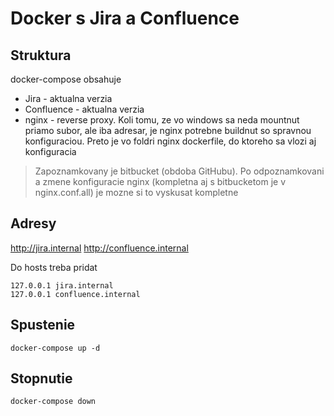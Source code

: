 # Docker s Jira a Confluence
## Struktura
docker-compose obsahuje
- Jira - aktualna verzia
- Confluence - aktualna verzia
- nginx - reverse proxy. Koli tomu, ze vo windows sa neda mountnut priamo subor, ale iba adresar, je nginx potrebne buildnut so spravnou konfiguraciou. Preto je vo foldri nginx dockerfile, do ktoreho sa vlozi aj konfiguracia

> Zapoznamkovany je bitbucket (obdoba GitHubu). Po odpoznamkovani a zmene konfiguracie nginx (kompletna aj s bitbucketom je v nginx.conf.all) je mozne si to vyskusat kompletne

## Adresy
http://jira.internal
http://confluence.internal

Do hosts treba pridat
```
127.0.0.1 jira.internal
127.0.0.1 confluence.internal
```

## Spustenie
```
docker-compose up -d
```

## Stopnutie
```
docker-compose down
```
